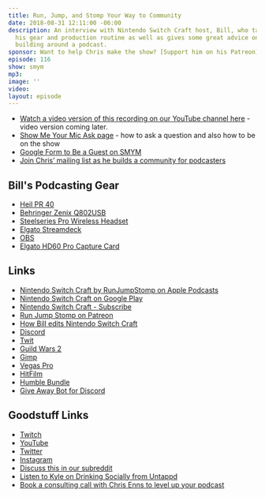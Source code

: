 ```yaml
---
title: Run, Jump, and Stomp Your Way to Community
date: 2018-08-31 12:11:00 -06:00
description: An interview with Nintendo Switch Craft host, Bill, who talks through
  his gear and production routine as well as gives some great advice on community
  building around a podcast.
sponsor: Want to help Chris make the show? [Support him on his Patreon](https://www.patreon.com/ichris)
episode: 116
show: smym
mp3: 
image: ''
video: 
layout: episode
---
```


* [Watch a video version of this recording on our YouTube channel here](#) - video version coming later.
* [Show Me Your Mic Ask page](https://goodstuff.fm/smym/ask/) - how to ask a question and also how to be on the show
* [Google Form to Be a Guest on SMYM](https://goo.gl/forms/XOY0qorCG5BETif23)
* [Join Chris’ mailing list as he builds a community for podcasters](https://mailchi.mp/ad73a5bdfab5/podcasting)

## Bill's Podcasting Gear

* [Heil PR 40](https://heilsound.com/products/pr-40/)
* [Behringer Zenix Q802USB](https://www.musictribe.com/Categories/Behringer/Mixers/Analog/Q802USB/p/P0ALM)
* [Steelseries Pro Wireless Headset](https://steelseries.com/gaming-headsets)
* [Elgato Streamdeck](https://www.elgato.com/en/gaming/stream-deck)
* [OBS](https://obsproject.com)
* [Elgato HD60 Pro Capture Card](https://www.elgato.com/en/gaming/game-capture-hd60-pro)

## Links

* [Nintendo Switch Craft by RunJumpStomp on Apple Podcasts](https://itunes.apple.com/us/podcast/nintendo-switch-craft/id1168326641?mt=2&ls=1)
* [Nintendo Switch Craft on Google Play](https://playmusic.app.goo.gl/?ibi=com.google.PlayMusic&isi=691797987&ius=googleplaymusic&apn=com.google.android.music&link=https://play.google.com/music/m/Inaoyw2bimgxv43ef3egocy4jbm?t%3DNintendo_Switch_Craft%26pcampaignid%3DMKT-na-all-co-pr-mu-pod-16)
* [Nintendo Switch Craft - Subscribe](http://www.runjumpstomp.com/subscribe)
* [Run Jump Stomp on Patreon](https://www.patreon.com/runjumpstomp)
* [How Bill edits Nintendo Switch Craft]([https://www.youtube.com/watch?v=A1h_IqohBE4](https://www.youtube.com/watch?v=A1h_IqohBE4))
* [Discord](https://discordapp.com)
* [Twit](https://twit.tv)
* [Guild Wars 2](https://www.guildwars2.com)
* [Gimp](https://www.gimp.org)
* [Vegas Pro](https://www.vegascreativesoftware.com/)
* [HitFilm](https://fxhome.com)
* [Humble Bundle](https://www.humblebundle.com)
* [Give Away Bot for Discord](https://giveawaybot.party/)

## Goodstuff Links

* [Twitch](https://www.twitch.tv/goodstuff_fm)
* [YouTube](https://www.youtube.com/user/goodstuffdotfm)
* [Twitter](https://twitter.com/goodstufffm)
* [Instagram](https://www.instagram.com/goodstuff_fm/)
* [Discuss this in our subreddit](https://www.reddit.com/r/Goodstuff_fm/)
* [Listen to Kyle on Drinking Socially from Untappd](http://podcast.untappd.com)
* [Book a consulting call with Chris Enns to level up your podcast](http://lemonproductions.ca/Hire)
